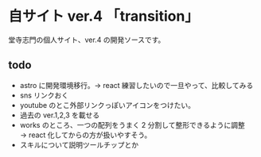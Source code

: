 # 自サイト ver.4 「transition」

堂寺志門の個人サイト、ver.4 の開発ソースです。

## todo

- astro に開発環境移行。→ react 練習したいので一旦やって、比較してみる
- sns リンクおく
- youtube のとこ外部リンクっぽいアイコンをつけたい。
- 過去の ver.1,2,3 を載せる
- works のところ、一つの配列をうまく 2 分割して整形できるように調整　 → react 化してからの方が扱いやすそう。
- スキルについて説明ツールチップとか
